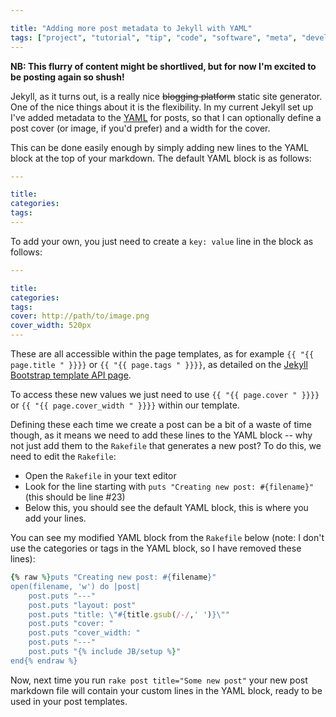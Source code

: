 ```yaml
---

title: "Adding more post metadata to Jekyll with YAML"
tags: ["project", "tutorial", "tip", "code", "software", "meta", "development", "jekyll"]
---
```

<strong>NB: This flurry of content might be shortlived, but for now I'm excited to be posting again so shush!</strong>

Jekyll, as it turns out, is a really nice <s>blogging platform</s> static site generator. One of the nice things about it is the flexibility. In my current Jekyll set up I've added metadata to the [YAML](http://www.yaml.org/) for posts, so that I can optionally define a post cover (or image, if you'd prefer) and a width for the cover.

<!-- more -->

This can be done easily enough by simply adding new lines to the YAML block at the top of your markdown. The default YAML block is as follows:

```yaml
---

title:
categories:
tags:
---
```

To add your own, you just need to create a <code>key: value</code> line in the block as follows:

```yaml
---

title:
categories:
tags:
cover: http://path/to/image.png
cover_width: 520px
---
```

These are all accessible within the page templates, as for example `{{ "{{ page.title " }}}}` or `{{ "{{ page.tags " }}}}`, as detailed on the [Jekyll Bootstrap template API page](http://jekyllbootstrap.com/api/template-data-api.html).

To access these new values we just need to use `{{ "{{ page.cover " }}}}` or `{{ "{{ page.cover_width " }}}}` within our template.

Defining these each time we create a post can be a bit of a waste of time though, as it means we need to add these lines to the YAML block -- why not just add them to the `Rakefile` that generates a new post? To do this, we need to edit the `Rakefile`:

- Open the `Rakefile` in your text editor
- Look for the line starting with `puts "Creating new post: #{filename}"` (this should be line \#23)
- Below this, you should see the default YAML block, this is where you add your lines.

You can see my modified YAML block from  the `Rakefile` below (note: I don't use the categories or tags in the YAML block, so I have removed these lines):

```ruby
{% raw %}puts "Creating new post: #{filename}"
open(filename, 'w') do |post|
    post.puts "---"
    post.puts "layout: post"
    post.puts "title: \"#{title.gsub(/-/,' ')}\""
    post.puts "cover: "
    post.puts "cover_width: "
    post.puts "---"
    post.puts "{% include JB/setup %}"
end{% endraw %}
```

Now, next time you run `rake post title="Some new post"` your new post markdown file will contain your custom lines in the YAML block, ready to be used in your post templates.
